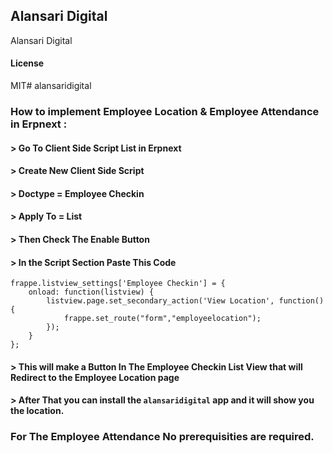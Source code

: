 ## Alansari Digital

Alansari Digital

#### License

MIT# alansaridigital

### How to implement Employee Location & Employee Attendance in Erpnext :


#### > Go To Client Side Script List in Erpnext
#### > Create New Client Side Script
#### > Doctype = Employee Checkin
#### > Apply To = List
#### > Then Check The Enable Button
#### > In the Script Section Paste This Code
```
frappe.listview_settings['Employee Checkin'] = {
    onload: function(listview) {
        listview.page.set_secondary_action('View Location', function() {
            frappe.set_route("form","employeelocation");
        });
    }
};

```
#### > This will make a Button In The Employee Checkin List View that will Redirect to the Employee Location page
#### > After That you can install the `alansaridigital` app and it will show you the location.
### For The Employee Attendance No prerequisities are required.




